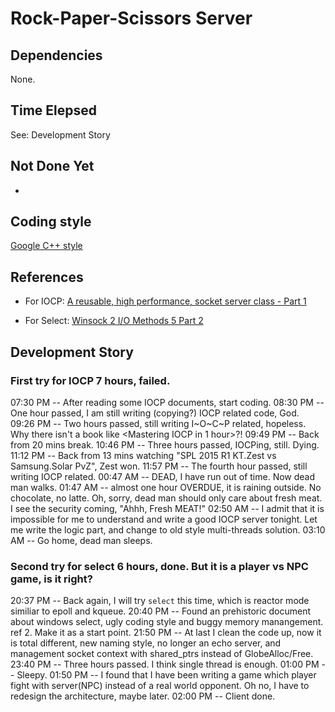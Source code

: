# Rock-Paper-Scissors Server

## Dependencies

None.


## Time Elepsed
See: Development Story


## Not Done Yet
* 
## Coding style

  [Google C++ style](http://google-styleguide.googlecode.com/svn/trunk/cppguide.html)


## References

* For IOCP: [A reusable, high performance, socket server class - Part 1](http://www.codeproject.com/Articles/2336/A-reusable-high-performance-socket-server-class-Pa)

* For Select: [Winsock 2 I/O Methods 5 Part 2](http://www.winsocketdotnetworkprogramming.com/winsock2programming/winsock2advancediomethod5a.html)


## Development Story

### First try for IOCP 7 hours, failed.

07:30 PM -- After reading some IOCP documents, start coding.
08:30 PM -- One hour passed, I am still writing (copying?) IOCP related code, God.
09:26 PM -- Two hours passed, still writing I~O~C~P related, hopeless.
			Why there isn't a book like <Mastering IOCP in 1 hour>?!
09:49 PM -- Back from 20 mins break.
10:46 PM -- Three hours passed, IOCPing, still. Dying.
11:12 PM -- Back from 13 mins watching "SPL 2015 R1 KT.Zest vs Samsung.Solar PvZ", Zest won.
11:57 PM -- The fourth hour passed, still writing IOCP related.
00:47 AM -- DEAD, I have run out of time. Now dead man walks.
01:47 AM -- almost one hour OVERDUE, it is raining outside. No chocolate, no latte.
			Oh, sorry, dead man should only care about fresh meat.
			I see the security coming, "Ahhh, Fresh MEAT!"
02:50 AM -- I admit that it is impossible for me to understand and write a good IOCP server tonight.
			Let me write the logic part, and change to old style multi-threads solution.
03:10 AM -- Go home, dead man sleeps.

### Second try for select 6 hours, done. But it is a player vs NPC game, is it right?

20:37 PM -- Back again, I will try `select` this time, which is reactor mode similiar to epoll and kqueue.
20:40 PM -- Found an prehistoric document about windows select, ugly coding style and buggy memory manangement. ref 2.
			Make it as a start point.
21:50 PM -- At last I clean the code up, now it is total different, new naming style, no longer an echo server,
			and management socket context with shared_ptrs instead of GlobeAlloc/Free.
23:40 PM -- Three hours passed. I think single thread is enough.
01:00 PM -- Sleepy.
01:50 PM -- I found that I have been writing a game which player fight with server(NPC) instead of a real world opponent.
			Oh no, I have to redesign the architecture, maybe later.
02:00 PM -- Client done.